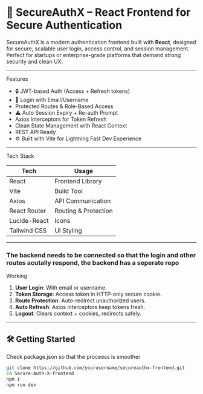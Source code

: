 # 🔐 SecureAuthX – React Frontend for Secure Authentication

SecureAuthX is a modern authentication frontend built with **React**, designed for secure, scalable user login, access control, and session management. Perfect for startups or enterprise-grade platforms that demand strong security and clean UX.

---

 Features

- 🔒 JWT-based Auth (Access + Refresh tokens)
- 👤 Login with Email/Username
-  Protected Routes & Role-Based Access
- ⚠ Auto Session Expiry + Re-auth Prompt
-  Axios Interceptors for Token Refresh
-  Clean State Management with React Context
-  REST API Ready
- ⚙ Built with Vite for Lightning Fast Dev Experience

---

  Tech Stack

| Tech       | Usage                  |
|------------|------------------------|
| React      | Frontend Library       |
| Vite       | Build Tool             |
| Axios      | API Communication      |
| React Router | Routing & Protection |
| Lucide-React | Icons                |
| Tailwind CSS | UI Styling           |

---
### The backend needs to be connected so that the login and other routes acutally respond, the backend has a seperate repo
 Working

1. **User Login**: With email or username.
2. **Token Storage**: Access token in HTTP-only secure cookie.
3. **Route Protection**: Auto-redirect unauthorized users.
4. **Auto Refresh**: Axios interceptors keep tokens fresh.
5. **Logout**: Clears context + cookies, redirects safely.

---

## 🛠 Getting Started
Check package.json so that the proceess is smoother
```bash
git clone https://github.com/yourusername/secureauthx-frontend.git
cd Secure-Auth-X-frontend
npm i
npm run dev
